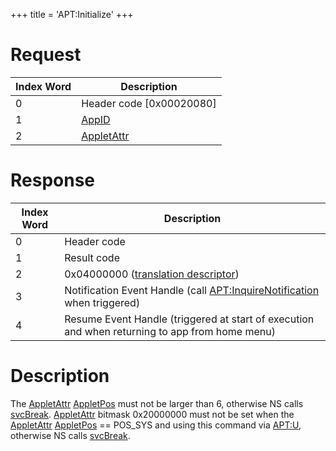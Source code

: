 +++
title = 'APT:Initialize'
+++

# Request

| Index Word | Description                                             |
|------------|---------------------------------------------------------|
| 0          | Header code \[0x00020080\]                              |
| 1          | [AppID](NS_and_APT_Services#AppIDs "wikilink")          |
| 2          | [AppletAttr](NS_and_APT_Services#AppletAttr "wikilink") |

# Response

| Index Word | Description                                                                                                     |
|------------|-----------------------------------------------------------------------------------------------------------------|
| 0          | Header code                                                                                                     |
| 1          | Result code                                                                                                     |
| 2          | 0x04000000 ([translation descriptor](IPC "wikilink"))                                                           |
| 3          | Notification Event Handle (call [<APT:InquireNotification>](APT:InquireNotification "wikilink") when triggered) |
| 4          | Resume Event Handle (triggered at start of execution and when returning to app from home menu)                  |

# Description

The [AppletAttr](NS_and_APT_Services#AppletAttr "wikilink")
[AppletPos](NS_and_APT_Services#AppletPos "wikilink") must not be larger
than 6, otherwise NS calls [svcBreak](SVC "wikilink").
[AppletAttr](NS_and_APT_Services#AppletAttr "wikilink") bitmask
0x20000000 must not be set when the
[AppletAttr](NS_and_APT_Services#AppletAttr "wikilink")
[AppletPos](NS_and_APT_Services#AppletPos "wikilink") == POS_SYS and
using this command via <APT:U>, otherwise NS calls
[svcBreak](SVC "wikilink").